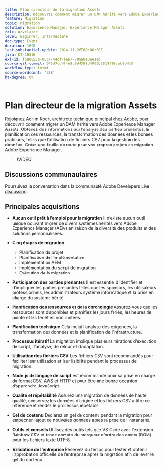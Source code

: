```yaml
---
title: Plan directeur de la migration Assets
description: Découvrez comment migrer un DAM hérité vers Adobe Experience Manager Assets avec des insights d’Achim Koch, qui couvrent l’analyse des parties prenantes, la planification des ressources, la transformation des données et les bonnes pratiques comme l’utilisation de fichiers CSV pour la gestion des données.
feature: Migration
topic: Migration
solution: Experience Manager, Experience Manager Assets
role: Developer
level: Beginner, Intermediate
doc-type: Event
duration: 1690
last-substantial-update: 2024-11-26T00:00:00Z
jira: KT-16576
exl-id: f588055b-05c7-44df-be67-799a0e3ee1ed
source-git-commit: 946d7cd484e8c5d4358d4099b3518705cab8d4a3
workflow-type: tm+mt
source-wordcount: '338'
ht-degree: 0%

---
```


# Plan directeur de la migration Assets

Rejoignez Achim Koch, architecte technique principal chez Adobe, pour découvrir comment migrer un DAM hérité vers Adobe Experience Manager Assets. Obtenez des informations sur l’analyse des parties prenantes, la planification des ressources, la transformation des données et les bonnes pratiques, telles que l’utilisation de fichiers CSV pour la gestion des données. Créez une feuille de route pour vos propres projets de migration Adobe Experience Manager.

>[!VIDEO](https://video.tv.adobe.com/v/3440403/?learn=on&enablevpops)

## Discussions communautaires

Poursuivez la conversation dans la communauté Adobe Developers Live [discussion](https://adobe.ly/4hKHpnF).

## Principales acquisitions

* **Aucun outil prêt à l’emploi pour la migration** Il n’existe aucun outil unique pouvant migrer de divers systèmes hérités vers Adobe Experience Manager (AEM) en raison de la diversité des produits et des solutions personnalisées.

* **Cinq étapes de migration**

   * Planification du projet
   * Planification de l’implémentation
   * Implémentation AEM
   * Implémentation du script de migration
   * Exécution de la migration

* **Participation des parties prenantes** Il est essentiel d’identifier et d’impliquer les parties prenantes telles que les sponsors, les utilisateurs professionnels, les administrateurs système informatique et la prise en charge du système hérité.

* **Planification des ressources et de la chronologie** Assurez-vous que les ressources sont disponibles et planifiez les jours fériés, les heures de pointe et les fenêtres non limitées.

* **Planification technique** Cela inclut l’analyse des exigences, la transformation des données et la planification de l’infrastructure.

* **Processus itératif** La migration implique plusieurs itérations d’exécution de script, d’analyse, de retour et d’adaptation.

* **Utilisation des fichiers CSV** Les fichiers CSV sont recommandés pour faciliter leur utilisation et leur lisibilité pendant le processus de migration.

* **Node.js de langage de script** est recommandé pour sa prise en charge du format CSV, AWS et HTTP et pour être une bonne occasion d’apprendre JavaScript.

* **Qualité et répétabilité** Assurez une migration de données de haute qualité, conservez les données d’origine et les fichiers CSV à titre de référence et rendez le processus répétable.

* **Gel de contenu** Déclarez un gel de contenu pendant la migration pour empêcher l’ajout de nouvelles données après la prise de l’instantané.

* **Outils et conseils** Utilisez des outils tels que VS Code avec l’extension Rainbow CSV et tenez compte du marqueur d’ordre des octets (BOM) pour les fichiers texte UTF-8.

* **Validation de l’entreprise** Réservez du temps pour tester et obtenir l’approbation officielle de l’entreprise après la migration afin de lever le gel du contenu.
